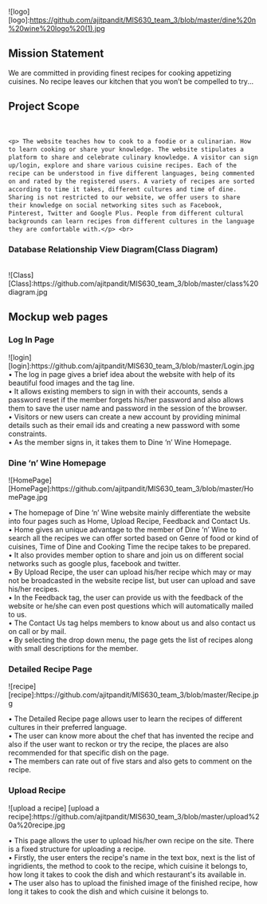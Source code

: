 
![logo]
[logo]:https://github.com/ajitpandit/MIS630_team_3/blob/master/dine%20n%20wine%20logo%20(1).jpg

<h2>Mission Statement</h2>
<p>
We are committed in providing finest recipes for cooking appetizing cuisines. No recipe leaves our kitchen that you won’t be compelled to try...
</p>
<h2>Project Scope</h2><br>

	<p>	The website teaches how to cook to a foodie or a culinarian. How to learn cooking or share your knowledge. The website stipulates a platform to share and celebrate culinary knowledge. A visitor can sign up/login, explore and share various cuisine recipes. Each of the recipe can be understood in five different languages, being commented on and rated by the registered users. A variety of recipes are sorted according to time it takes, different cultures and time of dine. Sharing is not restricted to our website, we offer users to share their knowledge on social networking sites such as Facebook, Pinterest, Twitter and Google Plus. People from different cultural backgrounds can learn recipes from different cultures in the language they are comfortable with.</p> <br>
	
<h3>Database Relationship View Diagram(Class Diagram)</h3> <br>
![Class]
[Class]:https://github.com/ajitpandit/MIS630_team_3/blob/master/class%20diagram.jpg	
<br>
<h2>Mockup web pages </h2>
	
<h3>Log In Page</h3>
![login]
[login]:https://github.com/ajitpandit/MIS630_team_3/blob/master/Login.jpg 
•	The log in page gives a brief idea about the website with help of its beautiful food images and the tag line.<br>
•	It allows existing members to sign in with their accounts, sends a password reset if the member forgets his/her password and also allows them to save the user name and password in the session of the browser. <br>
•	Visitors or new users can create a new account by providing minimal details such as their email ids and creating a new password with some constraints.<br>
•	As the member signs in, it takes them to Dine ‘n’ Wine Homepage.<br>



<h3>Dine ‘n’ Wine Homepage</h3>
![HomePage]
[HomePage]:https://github.com/ajitpandit/MIS630_team_3/blob/master/HomePage.jpg

•	The homepage of Dine ‘n’ Wine website mainly differentiate the website into four pages such as Home, Upload Recipe, Feedback and Contact Us.<br>
•	Home gives an unique advantage to the member of Dine ‘n’ Wine to search all the recipes we can offer sorted based on Genre of food or kind of cuisines, Time of Dine and Cooking Time the recipe takes to be prepared. <br>
•	It also provides member option to share and join us on different social networks such as google plus, facebook and twitter. <br>
•	By Upload Recipe, the user can upload his/her recipe which may or may not be broadcasted in the website recipe list, but user can upload and save his/her recipes. <br>
•	In the Feedback tag, the user can provide us with the feedback of the website or he/she can even post questions which will automatically mailed to us.<br>
•	The Contact Us tag helps members to know about us and also contact us on call or by mail.<br>
•	By selecting the drop down menu, the page gets the list of recipes along with small descriptions for the member.<br>
   


<h3> Detailed Recipe Page </h3> 
![recipe]
[recipe]:https://github.com/ajitpandit/MIS630_team_3/blob/master/Recipe.jpg

•	The Detailed Recipe page allows user to learn the recipes of different cultures in their preferred language. <br>
•	The user can know more about the chef that has invented the recipe and also if the user want to reckon or try the recipe, the places are also recommended for that specific dish on the page. <br>
•	The members can rate out of five stars and also gets to comment on the recipe.<br>
 
<h3> Upload Recipe </h3>
![upload a recipe]
[upload a recipe]:https://github.com/ajitpandit/MIS630_team_3/blob/master/upload%20a%20recipe.jpg

•	This page  allows the user to upload his/her own recipe on the site. There is a fixed structure for uploading a 		recipe.<br>
•	Firstly, the user enters the recipe's name in the text box, next is the list of ingridients, the method to cook to 		the recipe, which cuisine it belongs to, how long it takes to cook the dish and which restaurant's its available 		in.<br>
• 	The user also has to upload the finished image of the finished recipe, how long it takes to cook the dish and which 		cuisine it belongs to.
